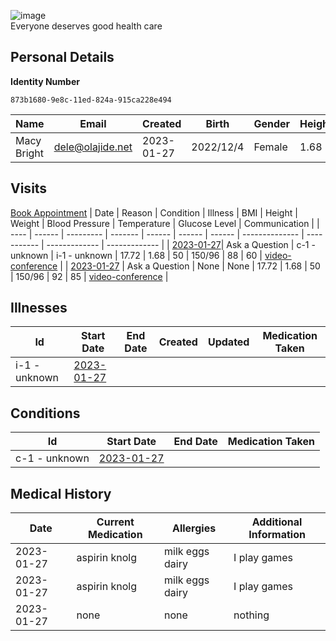 
![image](https://user-images.githubusercontent.com/110731/191966461-b80f054f-0bb3-41b5-b549-10c34c46387b.png)  
Everyone deserves good health care

## Personal Details

**Identity Number**
````
873b1680-9e8c-11ed-824a-915ca228e494  
````

| Name | Email | Created | Birth | Gender | Height |
| ---- | ----- | ------- | ----- | ------ | ------ |
| Macy Bright| <dele@olajide.net> | 2023-01-27   | 2022/12/4| Female | 1.68 |

## Visits
[Book Appointment](https://github.com/project-deserve/clinic-alpha-one/issues/new?assignees=&labels=appointment&template=book-appointment.yml)
| Date | Reason | Condition | Illness | BMI    | Height | Weight | Blood Pressure | Temperature | Glucose Level | Communication | 
| ---- | ------ | --------- | ------- | ------ | ------ | ------ | -------------- | ----------- | ------------- | ------------- | 
| <a href="https://github.com/project-deserve/clinic-alpha-one/issues/100">2023-01-27</a>| Ask a Question | c-1 - unknown    | i-1 - unknown  | 17.72 | 1.68 | 50 | 150/96          | 88       | 60         | [video-conference](https://pade.chat:5443/ofmeet/873b1680-9e8c-11ed-824a-915ca228e494-100)       | 
| <a href="https://github.com/project-deserve/clinic-alpha-one/issues/101">2023-01-27</a> | Ask a Question | None | None | 17.72 | 1.68 | 50 | 150/96 | 92 | 85 | [video-conference](https://pade.chat:5443/ofmeet/873b1680-9e8c-11ed-824a-915ca228e494-101) |
## Illnesses

| Id    | Start Date | End Date | Created | Updated | Medication Taken | 
| ---   | ---------- | -------- | ------- | ------- | ---------------- | 
| i-1 - unknown| <a href="https://github.com/project-deserve/clinic-alpha-one/issues/100">2023-01-27</a>      |          |         |         |                  | 

## Conditions

| Id    | Start Date | End Date | Medication Taken | 
| ---   | ---------- | -------- | ---------------- | 
| c-1 - unknown| <a href="https://github.com/project-deserve/clinic-alpha-one/issues/100">2023-01-27</a>      |          |                  | 

## Medical History

| Date  | Current Medication | Allergies | Additional Information | 
| ----- | ------------------ | --------- | ---------------------- | 
| 2023-01-27| aspirin knolg              | milk eggs dairy    |  I play games               | 
| 2023-01-27| aspirin knolg              | milk eggs dairy    |  I play games               
| 2023-01-27| none              | none    |  nothing               | 